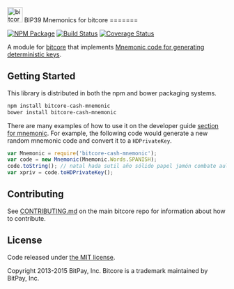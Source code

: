 <img src="http://bitcore.io/css/images/module-mnemonic.png" alt="bitcore mnemonics" height="35">
BIP39 Mnemonics for bitcore
=======

[![NPM Package](https://img.shields.io/npm/v/bitcore-cash-mnemonic.svg?style=flat-square)](https://www.npmjs.org/package/bitcore-cash-mnemonic)
[![Build Status](https://img.shields.io/travis/bitpay/bitcore-cash-mnemonic.svg?branch=master&style=flat-square)](https://travis-ci.org/bitpay/bitcore-cash-mnemonic)
[![Coverage Status](https://img.shields.io/coveralls/bitpay/bitcore-cash-mnemonic.svg?style=flat-square)](https://coveralls.io/r/bitpay/bitcore-mnemonic)

A module for [bitcore](https://github.com/bitpay/bitcore) that implements [Mnemonic code for generating deterministic keys](https://github.com/bitcoin/bips/blob/master/bip-0039.mediawiki).

## Getting Started

This library is distributed in both the npm and bower packaging systems.

```sh
npm install bitcore-cash-mnemonic
bower install bitcore-cash-mnemonic
```

There are many examples of how to use it on the developer guide [section for mnemonic](http://bitcore.io/guide/module/mnemonic/index.html). For example, the following code would generate a new random mnemonic code and convert it to a `HDPrivateKey`.

```javascript
var Mnemonic = require('bitcore-cash-mnemonic');
var code = new Mnemonic(Mnemonic.Words.SPANISH);
code.toString(); // natal hada sutil año sólido papel jamón combate aula flota ver esfera...
var xpriv = code.toHDPrivateKey();
```

## Contributing

See [CONTRIBUTING.md](https://github.com/bitpay/bitcore/blob/master/CONTRIBUTING.md) on the main bitcore repo for information about how to contribute.

## License

Code released under [the MIT license](https://github.com/bitpay/bitcore/blob/master/LICENSE).

Copyright 2013-2015 BitPay, Inc. Bitcore is a trademark maintained by BitPay, Inc.
